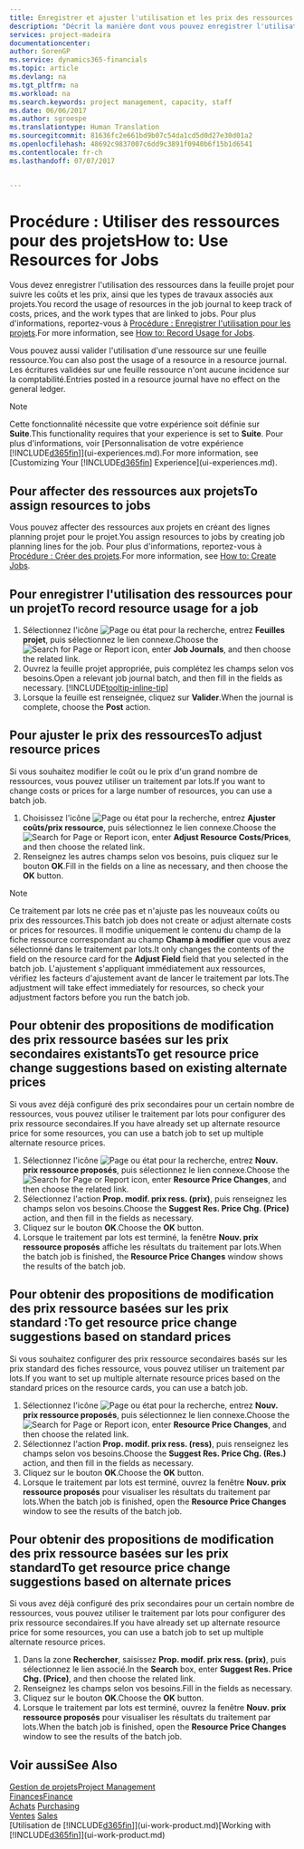 ```yaml
---
title: Enregistrer et ajuster l'utilisation et les prix des ressources| Microsoft Docs
description: "Décrit la manière dont vous pouvez enregistrer l'utilisation ou la consommation ressource associée à un projet, de garder la trace et de gérer les coûts, les prix, ainsi que les types de travaux."
services: project-madeira
documentationcenter: 
author: SorenGP
ms.service: dynamics365-financials
ms.topic: article
ms.devlang: na
ms.tgt_pltfrm: na
ms.workload: na
ms.search.keywords: project management, capacity, staff
ms.date: 06/06/2017
ms.author: sgroespe
ms.translationtype: Human Translation
ms.sourcegitcommit: 81636fc2e661bd9b07c54da1cd5d0d27e30d01a2
ms.openlocfilehash: 48692c9837007c6dd9c3891f0940b6f15b1d6541
ms.contentlocale: fr-ch
ms.lasthandoff: 07/07/2017


---
```

# <a name="how-to-use-resources-for-jobs"></a><span data-ttu-id="fb9b3-103">Procédure : Utiliser des ressources pour des projets</span><span class="sxs-lookup"><span data-stu-id="fb9b3-103">How to: Use Resources for Jobs</span></span>
<span data-ttu-id="fb9b3-104">Vous devez enregistrer l'utilisation des ressources dans la feuille projet pour suivre les coûts et les prix, ainsi que les types de travaux associés aux projets.</span><span class="sxs-lookup"><span data-stu-id="fb9b3-104">You record the usage of resources in the job journal to keep track of costs, prices, and the work types that are linked to jobs.</span></span> <span data-ttu-id="fb9b3-105">Pour plus d'informations, reportez-vous à [Procédure : Enregistrer l'utilisation pour les projets](projects-how-record-job-usage.md).</span><span class="sxs-lookup"><span data-stu-id="fb9b3-105">For more information, see [How to: Record Usage for Jobs](projects-how-record-job-usage.md).</span></span>

<span data-ttu-id="fb9b3-106">Vous pouvez aussi valider l'utilisation d'une ressource sur une feuille ressource.</span><span class="sxs-lookup"><span data-stu-id="fb9b3-106">You can also post the usage of a resource in a resource journal.</span></span> <span data-ttu-id="fb9b3-107">Les écritures validées sur une feuille ressource n'ont aucune incidence sur la comptabilité.</span><span class="sxs-lookup"><span data-stu-id="fb9b3-107">Entries posted in a resource journal have no effect on the general ledger.</span></span>

> [!NOTE]  
>   <span data-ttu-id="fb9b3-108">Cette fonctionnalité nécessite que votre expérience soit définie sur **Suite**.</span><span class="sxs-lookup"><span data-stu-id="fb9b3-108">This functionality requires that your experience is set to **Suite**.</span></span> <span data-ttu-id="fb9b3-109">Pour plus d'informations, voir [Personnalisation de votre expérience [!INCLUDE[d365fin](includes/d365fin_md.md)]](ui-experiences.md).</span><span class="sxs-lookup"><span data-stu-id="fb9b3-109">For more information, see [Customizing Your [!INCLUDE[d365fin](includes/d365fin_md.md)] Experience](ui-experiences.md).</span></span>

## <a name="to-assign-resources-to-jobs"></a><span data-ttu-id="fb9b3-110">Pour affecter des ressources aux projets</span><span class="sxs-lookup"><span data-stu-id="fb9b3-110">To assign resources to jobs</span></span>
<span data-ttu-id="fb9b3-111">Vous pouvez affecter des ressources aux projets en créant des lignes planning projet pour le projet.</span><span class="sxs-lookup"><span data-stu-id="fb9b3-111">You assign resources to jobs by creating job planning lines for the job.</span></span> <span data-ttu-id="fb9b3-112">Pour plus d'informations, reportez-vous à [Procédure : Créer des projets](projects-how-create-jobs.md).</span><span class="sxs-lookup"><span data-stu-id="fb9b3-112">For more information, see [How to: Create Jobs](projects-how-create-jobs.md).</span></span>

## <a name="to-record-resource-usage-for-a-job"></a><span data-ttu-id="fb9b3-113">Pour enregistrer l'utilisation des ressources pour un projet</span><span class="sxs-lookup"><span data-stu-id="fb9b3-113">To record resource usage for a job</span></span>
1. <span data-ttu-id="fb9b3-114">Sélectionnez l'icône ![Page ou état pour la recherche](media/ui-search/search_small.png "Page ou état pour la recherche"), entrez **Feuilles projet**, puis sélectionnez le lien connexe.</span><span class="sxs-lookup"><span data-stu-id="fb9b3-114">Choose the ![Search for Page or Report](media/ui-search/search_small.png "Search for Page or Report icon") icon, enter **Job Journals**, and then choose the related link.</span></span>
2. <span data-ttu-id="fb9b3-115">Ouvrez la feuille projet appropriée, puis complétez les champs selon vos besoins.</span><span class="sxs-lookup"><span data-stu-id="fb9b3-115">Open a relevant job journal batch, and then fill in the fields as necessary.</span></span> [!INCLUDE[tooltip-inline-tip](includes/tooltip-inline-tip_md.md)]
3. <span data-ttu-id="fb9b3-116">Lorsque la feuille est renseignée, cliquez sur **Valider**.</span><span class="sxs-lookup"><span data-stu-id="fb9b3-116">When the journal is complete, choose the **Post** action.</span></span>

## <a name="to-adjust-resource-prices"></a><span data-ttu-id="fb9b3-117">Pour ajuster le prix des ressources</span><span class="sxs-lookup"><span data-stu-id="fb9b3-117">To adjust resource prices</span></span>
<span data-ttu-id="fb9b3-118">Si vous souhaitez modifier le coût ou le prix d'un grand nombre de ressources, vous pouvez utiliser un traitement par lots.</span><span class="sxs-lookup"><span data-stu-id="fb9b3-118">If you want to change costs or prices for a large number of resources, you can use a batch job.</span></span>  

1. <span data-ttu-id="fb9b3-119">Choisissez l'icône ![Page ou état pour la recherche](media/ui-search/search_small.png "icône Page ou état pour la recherche"), entrez **Ajuster coûts/prix ressource**, puis sélectionnez le lien connexe.</span><span class="sxs-lookup"><span data-stu-id="fb9b3-119">Choose the ![Search for Page or Report](media/ui-search/search_small.png "Search for Page or Report icon") icon, enter **Adjust Resource Costs/Prices**, and then choose the related link.</span></span>
2. <span data-ttu-id="fb9b3-120">Renseignez les autres champs selon vos besoins, puis cliquez sur le bouton **OK**.</span><span class="sxs-lookup"><span data-stu-id="fb9b3-120">Fill in the fields on a line as necessary, and then choose the **OK** button.</span></span>

> [!NOTE]  
>   <span data-ttu-id="fb9b3-121">Ce traitement par lots ne crée pas et n'ajuste pas les nouveaux coûts ou prix des ressources.</span><span class="sxs-lookup"><span data-stu-id="fb9b3-121">This batch job does not create or adjust alternate costs or prices for resources.</span></span> <span data-ttu-id="fb9b3-122">Il modifie uniquement le contenu du champ de la fiche ressource correspondant au champ **Champ à modifier** que vous avez sélectionné dans le traitement par lots.</span><span class="sxs-lookup"><span data-stu-id="fb9b3-122">It only changes the contents of the field on the resource card for the **Adjust Field** field that you selected in the batch job.</span></span> <span data-ttu-id="fb9b3-123">L'ajustement s'appliquant immédiatement aux ressources, vérifiez les facteurs d'ajustement avant de lancer le traitement par lots.</span><span class="sxs-lookup"><span data-stu-id="fb9b3-123">The adjustment will take effect immediately for resources, so check your adjustment factors before you run the batch job.</span></span>

## <a name="to-get-resource-price-change-suggestions-based-on-existing-alternate-prices"></a><span data-ttu-id="fb9b3-124">Pour obtenir des propositions de modification des prix ressource basées sur les prix secondaires existants</span><span class="sxs-lookup"><span data-stu-id="fb9b3-124">To get resource price change suggestions based on existing alternate prices</span></span>
<span data-ttu-id="fb9b3-125">Si vous avez déjà configuré des prix secondaires pour un certain nombre de ressources, vous pouvez utiliser le traitement par lots pour configurer des prix ressource secondaires.</span><span class="sxs-lookup"><span data-stu-id="fb9b3-125">If you have already set up alternate resource price for some resources, you can use a batch job to set up multiple alternate resource prices.</span></span>

1. <span data-ttu-id="fb9b3-126">Sélectionnez l'icône ![Page ou état pour la recherche](media/ui-search/search_small.png "icône Page ou état pour la recherche"), entrez **Nouv. prix ressource proposés**, puis sélectionnez le lien connexe.</span><span class="sxs-lookup"><span data-stu-id="fb9b3-126">Choose the ![Search for Page or Report](media/ui-search/search_small.png "Search for Page or Report icon") icon, enter **Resource Price Changes**, and then choose the related link.</span></span>
2. <span data-ttu-id="fb9b3-127">Sélectionnez l'action **Prop. modif. prix ress. (prix)**, puis renseignez les champs selon vos besoins.</span><span class="sxs-lookup"><span data-stu-id="fb9b3-127">Choose the **Suggest Res. Price Chg. (Price)** action, and then fill in the fields as necessary.</span></span>
3. <span data-ttu-id="fb9b3-128">Cliquez sur le bouton **OK**.</span><span class="sxs-lookup"><span data-stu-id="fb9b3-128">Choose the **OK** button.</span></span>  
4. <span data-ttu-id="fb9b3-129">Lorsque le traitement par lots est terminé, la fenêtre **Nouv. prix ressource proposés** affiche les résultats du traitement par lots.</span><span class="sxs-lookup"><span data-stu-id="fb9b3-129">When the batch job is finished, the **Resource Price Changes** window shows the results of the batch job.</span></span>

## <a name="to-get-resource-price-change-suggestions-based-on-standard-prices"></a><span data-ttu-id="fb9b3-130">Pour obtenir des propositions de modification des prix ressource basées sur les prix standard :</span><span class="sxs-lookup"><span data-stu-id="fb9b3-130">To get resource price change suggestions based on standard prices</span></span>
<span data-ttu-id="fb9b3-131">Si vous souhaitez configurer des prix ressource secondaires basés sur les prix standard des fiches ressource, vous pouvez utiliser un traitement par lots.</span><span class="sxs-lookup"><span data-stu-id="fb9b3-131">If you want to set up multiple alternate resource prices based on the standard prices on the resource cards, you can use a batch job.</span></span>  

1. <span data-ttu-id="fb9b3-132">Sélectionnez l'icône ![Page ou état pour la recherche](media/ui-search/search_small.png "icône Page ou état pour la recherche"), entrez **Nouv. prix ressource proposés**, puis sélectionnez le lien connexe.</span><span class="sxs-lookup"><span data-stu-id="fb9b3-132">Choose the ![Search for Page or Report](media/ui-search/search_small.png "Search for Page or Report icon") icon, enter **Resource Price Changes**, and then choose the related link.</span></span>
2. <span data-ttu-id="fb9b3-133">Sélectionnez l'action **Prop. modif. prix ress. (ress)**, puis renseignez les champs selon vos besoins.</span><span class="sxs-lookup"><span data-stu-id="fb9b3-133">Choose the **Suggest Res. Price Chg. (Res.)** action, and then fill in the fields as necessary.</span></span>  
3. <span data-ttu-id="fb9b3-134">Cliquez sur le bouton **OK**.</span><span class="sxs-lookup"><span data-stu-id="fb9b3-134">Choose the **OK** button.</span></span>  
4. <span data-ttu-id="fb9b3-135">Lorsque le traitement par lots est terminé, ouvrez la fenêtre **Nouv. prix ressource proposés** pour visualiser les résultats du traitement par lots.</span><span class="sxs-lookup"><span data-stu-id="fb9b3-135">When the batch job is finished, open the **Resource Price Changes** window to see the results of the batch job.</span></span>

## <a name="to-get-resource-price-change-suggestions-based-on-alternate-prices"></a><span data-ttu-id="fb9b3-136">Pour obtenir des propositions de modification des prix ressource basées sur les prix standard</span><span class="sxs-lookup"><span data-stu-id="fb9b3-136">To get resource price change suggestions based on alternate prices</span></span>
<span data-ttu-id="fb9b3-137">Si vous avez déjà configuré des prix secondaires pour un certain nombre de ressources, vous pouvez utiliser le traitement par lots pour configurer des prix ressource secondaires.</span><span class="sxs-lookup"><span data-stu-id="fb9b3-137">If you have already set up alternate resource price for some resources, you can use a batch job to set up multiple alternate resource prices.</span></span>

1. <span data-ttu-id="fb9b3-138">Dans la zone **Rechercher**, saisissez **Prop. modif. prix ress. (prix)**, puis sélectionnez le lien associé.</span><span class="sxs-lookup"><span data-stu-id="fb9b3-138">In the **Search** box, enter **Suggest Res. Price Chg. (Price)**, and then choose the related link.</span></span>  
2. <span data-ttu-id="fb9b3-139">Renseignez les champs selon vos besoins.</span><span class="sxs-lookup"><span data-stu-id="fb9b3-139">Fill in the fields as necessary.</span></span>
3. <span data-ttu-id="fb9b3-140">Cliquez sur le bouton **OK**.</span><span class="sxs-lookup"><span data-stu-id="fb9b3-140">Choose the **OK** button.</span></span>  
4. <span data-ttu-id="fb9b3-141">Lorsque le traitement par lots est terminé, ouvrez la fenêtre **Nouv. prix ressource proposés** pour visualiser les résultats du traitement par lots.</span><span class="sxs-lookup"><span data-stu-id="fb9b3-141">When the batch job is finished, open the **Resource Price Changes** window to see the results of the batch job.</span></span>

## <a name="see-also"></a><span data-ttu-id="fb9b3-142">Voir aussi</span><span class="sxs-lookup"><span data-stu-id="fb9b3-142">See Also</span></span>
[<span data-ttu-id="fb9b3-143">Gestion de projets</span><span class="sxs-lookup"><span data-stu-id="fb9b3-143">Project Management</span></span>](projects-manage-projects.md)  
[<span data-ttu-id="fb9b3-144">Finances</span><span class="sxs-lookup"><span data-stu-id="fb9b3-144">Finance</span></span>](finance.md)  
<span data-ttu-id="fb9b3-145">[Achats](purchasing-manage-purchasing.md)       </span><span class="sxs-lookup"><span data-stu-id="fb9b3-145">[Purchasing](purchasing-manage-purchasing.md)       </span></span>  
<span data-ttu-id="fb9b3-146">[Ventes](sales-manage-sales.md)   </span><span class="sxs-lookup"><span data-stu-id="fb9b3-146">[Sales](sales-manage-sales.md)   </span></span>  
<span data-ttu-id="fb9b3-147">[Utilisation de [!INCLUDE[d365fin](includes/d365fin_md.md)]](ui-work-product.md)</span><span class="sxs-lookup"><span data-stu-id="fb9b3-147">[Working with [!INCLUDE[d365fin](includes/d365fin_md.md)]](ui-work-product.md)</span></span>  

